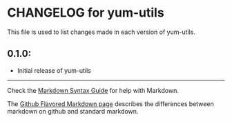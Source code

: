 # CHANGELOG for yum-utils

This file is used to list changes made in each version of yum-utils.

## 0.1.0:

* Initial release of yum-utils

- - -
Check the [Markdown Syntax Guide](http://daringfireball.net/projects/markdown/syntax) for help with Markdown.

The [Github Flavored Markdown page](http://github.github.com/github-flavored-markdown/) describes the differences between markdown on github and standard markdown.
